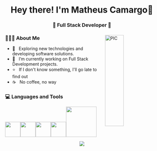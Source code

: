 <h1 align="center">Hey there! I'm Matheus Camargo👋 </h1>
<h3 align="center">🚀 Full Stack Developer 🚀</h3>
<div>
<img width = "35%" align="right" alt="PIC" height="300px" src="https://makeupandbeautyblog.com/wp-content/uploads/2024/07/rosie-matrix.gif" />
<div align="left"> 
  <h3> 👨🏻‍💻 About Me </h3>

  - 🚀 &nbsp; Exploring new technologies and developing software solutions. 
  - 📖 &nbsp; I’m currently working on Full Stack Development projects.
  - ⭐ &nbsp; If I don't know something, I'll go late to find out
  - ☕ &nbsp; No coffee, no way

</div> 
</div>

<div>
  <h3> 💻 Languages and Tools </h3>
  <p>
   <img src="https://media3.giphy.com/media/ln7z2eWriiQAllfVcn/200w.webp"  width="50"><img src="https://i.giphy.com/media/eNAsjO55tPbgaor7ma/200w.webp" width="50"><img src="https://media3.giphy.com/media/kdFc8fubgS31b8DsVu/giphy.webp" width="50"><img src="https://i.giphy.com/media/IdyAQJVN2kVPNUrojM/200.webp" width="50"<img src="https://media.giphy.com/media/SU2ic3wTfuC6JhD1lA/giphy.gif" width="50"><img src="https://media.giphy.com/media/kH1DBkPNyZPOk0BxrM/giphy.gif" width="100">
  <p>


<div align="center">
    <img src="https://github-readme-activity-graph.vercel.app/graph?username=Matheus14623&bg_color=000000&&color=ffffff&line=008000&point=ffeb95&area=false&hide_border=false" border-radius="15">
</div>
</div> 
